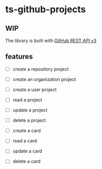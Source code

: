 # ts-github-projects

## WIP

The library is built with [GitHub REST API v3](https://developer.github.com/v3/projects/)


## features

- [ ] create a repository project
- [ ] create an organization project
- [ ] create a user project
- [ ] read a project
- [ ] update a project
- [ ] delete a project

- [ ] create a card
- [ ] read a card
- [ ] update a card
- [ ] delete a card
